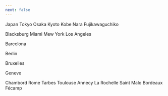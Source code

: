 ```yaml
---
next: false
---
```


Japan
Tokyo
Osaka
Kyoto
Kobe
Nara
Fujikawaguchiko


Blacksburg
Miami
Mew York
Los Angeles

Barcelona

Berlin

Bruxelles

Geneve


Chambord
Rome
Tarbes
Toulouse
Annecy
La Rochelle
Saint Malo
Bordeaux
Fécamp

